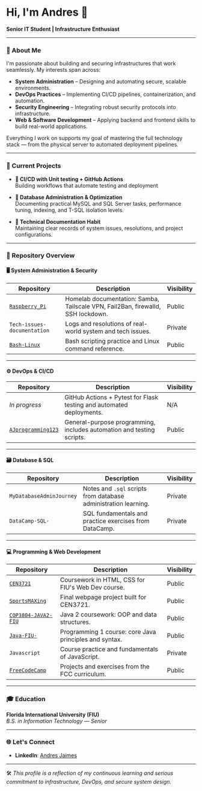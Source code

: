 # Hi, I'm Andres 👋  
**Senior IT Student | Infrastructure Enthusiast**

---

### 🚀 About Me

I'm passionate about building and securing infrastructures that work seamlessly. My interests span across:

- **System Administration** – Designing and automating secure, scalable environments.
- **DevOps Practices** – Implementing CI/CD pipelines, containerization, and automation.
- **Security Engineering** – Integrating robust security protocols into infrastructure.
- **Web & Software Development** – Applying backend and frontend skills to build real-world applications.

Everything I work on supports my goal of mastering the full technology stack — from the physical server to automated deployment pipelines.

---

### 🔧 Current Projects

- **🧪 CI/CD with Unit testing + GitHub Actions**  
  Building workflows that automate testing and deployment

- **🧰 Database Administration & Optimization**  
  Documenting practical MySQL and SQL Server tasks, performance tuning, indexing, and T-SQL isolation levels.

- **📓 Technical Documentation Habit**  
  Maintaining clear records of system issues, resolutions, and project configurations.

---

### 📂 Repository Overview

#### 🖥️ System Administration & Security

| Repository | Description | Visibility |
|------------|-------------|------------|
| [`Raspberry_Pi`](https://github.com/AJprogramming123/Raspberry_Pi) | Homelab documentation: Samba, Tailscale VPN, Fail2Ban, firewalld, SSH lockdown. | Public |
| `Tech-issues-documentation` | Logs and resolutions of real-world system and tech issues. | Private |
| [`Bash-Linux`](https://github.com/AJprogramming123/Bash-Linux) | Bash scripting practice and Linux command reference. | Public |

---

#### ⚙️ DevOps & CI/CD

| Repository | Description | Visibility |
|------------|-------------|------------|
| *In progress* | GitHub Actions + Pytest for Flask testing and automated deployments. | N/A |
| [`AJprogramming123`](https://github.com/AJprogramming123/AJprogramming123) | General-purpose programming, includes automation and testing scripts. | Public |

---

#### 🗃️ Database & SQL

| Repository | Description | Visibility |
|------------|-------------|------------|
| `MyDatabaseAdminJourney` | Notes and `.sql` scripts from database administration learning. | Private |
| `DataCamp-SQL-` | SQL fundamentals and practice exercises from DataCamp. | Private |

---

#### 💻 Programming & Web Development

| Repository | Description | Visibility |
|------------|-------------|------------|
| [`CEN3721`](https://github.com/AJprogramming123/CEN3721) | Coursework in HTML, CSS for FIU's Web Dev course. | Public |
| [`SportsMAXing`](https://github.com/AJprogramming123/SportsMAXing) | Final webpage project built for CEN3721. | Public |
| [`COP3804-JAVA2-FIU`](https://github.com/AJprogramming123/COP3804-JAVA2-FIU) | Java 2 coursework: OOP and data structures. | Public |
| [`Java-FIU-`](https://github.com/AJprogramming123/Java-FIU-) | Programming 1 course: core Java principles and syntax. | Public |
| `Javascript` | Course practice and fundamentals of JavaScript. | Private |
| [`FreeCodeCamp`](https://github.com/AJprogramming123/FreeCodeCamp) | Projects and exercises from the FCC curriculum. | Public |

---

### 🎓 Education

**Florida International University (FIU)**  
*B.S. in Information Technology — Senior*

---

### 🌐 Let's Connect

- **LinkedIn**: [Andres Jaimes](https://www.linkedin.com/in/your-link-here)

---

🛠 *This profile is a reflection of my continuous learning and serious commitment to infrastructure, DevOps, and secure system design.*
